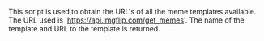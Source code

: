 This script is used to obtain the URL's of all the meme templates available.
The URL used is 'https://api.imgflip.com/get_memes'.
The name of the template and URL to the template is returned.
